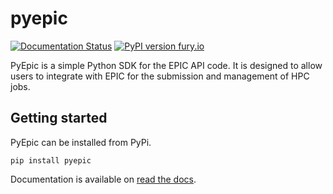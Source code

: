# pyepic
[![Documentation Status](https://readthedocs.org/projects/pyepic/badge/?version=latest)](http://pyepic.readthedocs.io/?badge=latest) [![PyPI version fury.io](https://badge.fury.io/py/pyepic.svg)](https://pypi.python.org/pypi/pyepic/)

PyEpic is a simple Python SDK for the EPIC API code. It is designed to allow users to integrate with EPIC for the submission and management of HPC jobs. 

## Getting started
PyEpic can be installed from PyPi.

```
pip install pyepic
```

Documentation is available on [read the docs](http://pyepic.readthedocs.io/?badge=latest).
